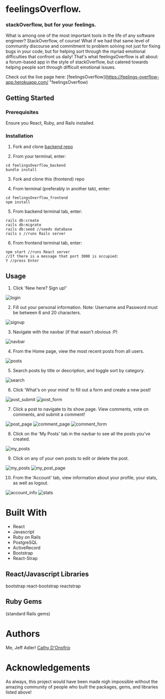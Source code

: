 # feelingsOverflow.

### stackOverflow, but for your feelings.

What is among one of the most important tools in the life of any software engineer? StackOverflow, of course! What if we had that same level of community discourse and commitment to problem solving not just for fixing bugs in your code, but for helping sort through the myriad emotional difficulties that confront us daily! That's what feelingsOverflow is all about: a forum-based app in the style of stackOverflow, but catered towards helping people sort through difficult emotional issues.

Check out the live page here: [feelingsOverflow](https://feelings-overflow-app.herokuapp.com/ "feelingsOverflow)

## Getting Started

### Prerequisites

Ensure you React, Ruby, and Rails installed.

### Installation

1. Fork and clone [backend repo](https://github.com/Jeff-Adler/feelingsOverflow-back-end "Backend Repo")

2. From your terminal, enter:

```
cd feelingsOverflow_backend
bundle install
```

3. Fork and clone this (frontend) repo

4. From terminal (preferably in another tab), enter:

```
cd feelingsOverflow_frontend
npm install
```

5. From backend terminal tab, enter:

```
rails db:create
rails db:migrate
rails db:seed //seeds database
rails s //runs Rails server
```

6. From frontend terminal tab, enter:

```
npm start //runs React server
//If there is a message that port 3000 is occupied:
Y //press Enter
```

## Usage

1. Click 'New here? Sign up!'

![login](./screenshots/login.png?raw=true "login")

2. Fill out your personal information. Note: Username and Password must be between 6 and 20 characters.

![signup](./screenshots/signup.png?raw=true "signup")

3. Navigate with the navbar (if that wasn't obvious :P)

![navbar](./screenshots/navbar.png?raw=true "navbar")

4. From the Home page, view the most recent posts from all users.

![posts](./screenshots/posts.png?raw=true "posts")

5. Search posts by title or description, and toggle sort by category.

![search](./screenshots/search.png?raw=true "search")

6. Click 'What's on your mind' to fill out a form and create a new post!

![post_submit](./screenshots/post_submit.png?raw=true "post_submit")
![post_form](./screenshots/post_form.png?raw=true "post_form")

7. Click a post to navigate to its show page. View comments, vote on comments, and submit a comment!

![post_page](./screenshots/post_page.png?raw=true "post_page")
![comment_page](./screenshots/comment_page.png?raw=true "comment_page")
![comment_form](./screenshots/comment_form.png?raw=true "comment_form")

8. Click on the 'My Posts' tab in the navbar to see all the posts you've created.

![my_posts](./screenshots/my_posts.png?raw=true "my_posts")

9. Click on any of your own posts to edit or delete the post.

![my_posts](./screenshots/my_posts.png?raw=true "my_posts")
![my_post_page](./screenshots/my_post_page.png?raw=true "my_post_page")

10. From the 'Account' tab, view information about your profile, your stats, as well as logout.

![account_info](./screenshots/account_info.png?raw=true "account_info")
![stats](./screenshots/stats.png?raw=true "stats")

# Built With

- React
- Javascript
- Ruby on Rails
- PostgreSQL
- ActiveRecord
- Bootstrap
- React-Strap

## React/Javascript Libraries

bootstrap
react-bootstrap
reactstrap

## Ruby Gems

(standard Rails gems)

# Authors

Me, Jeff Adler!
[Cathy D'Onofrio](https://github.com/catd825 "Cathy D'Onofrio")

# Acknowledgements

As always, this project would have been made nigh impossible without the amazing community of people who built the packages, gems, and libraries listed above!

